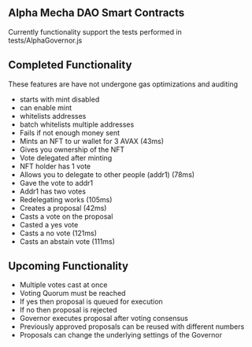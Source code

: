 ## Alpha Mecha DAO Smart Contracts

Currently functionality support the tests performed in  tests/AlphaGovernor.js

## Completed Functionality 
These features are have not undergone gas optimizations and auditing
* starts with mint disabled
* can enable mint
* whitelists addresses
* batch whitelists multiple addresses
* Fails if not enough money sent
* Mints an NFT to ur wallet for 3 AVAX (43ms)
* Gives you ownership of the NFT
* Vote delegated after minting
* NFT holder has 1 vote
* Allows you to delegate to other people (addr1) (78ms)
* Gave the vote to addr1
* Addr1 has two votes
* Redelegating works (105ms)
* Creates a proposal (42ms)
* Casts a vote on the proposal
* Casted a yes vote
* Casts a no vote (121ms)
* Casts an abstain vote (111ms)

## Upcoming Functionality
* Multiple votes cast at once
* Voting Quorum must be reached
* If yes then proposal is queued for execution
* If no then proposal is rejected
* Governor executes proposal after voting consensus
* Previously approved proposals can be reused with different numbers
* Proposals can change the underlying settings of the Governor
